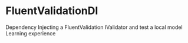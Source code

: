 # FluentValidationDI
Dependency Injecting a FluentValidation IValidator and test a local model
Learning experience
